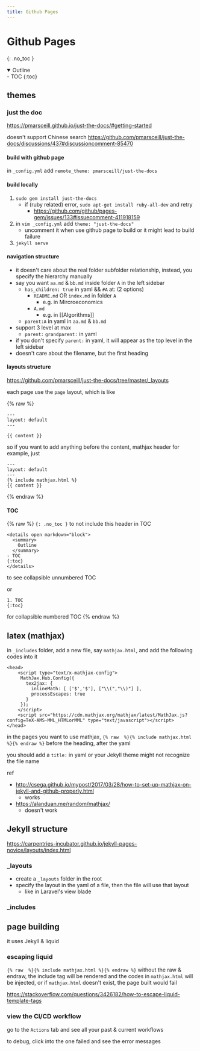 ```yaml
---
title: Github Pages
---
```


<head>
   <script type="text/x-mathjax-config">
	 MathJax.Hub.Config({
	   tex2jax: {
		 inlineMath: [ ['$','$'], ["\\(","\\)"] ],
		 processEscapes: true
	   }
	 });
   </script>
   <script src="https://cdn.mathjax.org/mathjax/latest/MathJax.js?config=TeX-AMS-MML_HTMLorMML" type="text/javascript"></script>
</head>

# Github Pages
{: .no_toc }

<details open markdown="block">
  <summary>
    Outline
  </summary>
- TOC
{:toc}
</details>

## themes
### just the doc
https://pmarsceill.github.io/just-the-docs/#getting-started

doesn't support Chinese search
https://github.com/pmarsceill/just-the-docs/discussions/437#discussioncomment-85470

#### build with github page
in `_config.yml` add `remote_theme: pmarsceill/just-the-docs`


#### build locally
1. `sudo gem install just-the-docs`
	- if (ruby related) error, `sudo apt-get install ruby-all-dev` and retry  
		- https://github.com/github/pages-gem/issues/133#issuecomment-411918159
2. in `vim _config.yml` add `theme: "just-the-docs"`
	- uncomment it when use github page to build or it might lead to build failure
3. `jekyll serve`

#### navigation structure
- it doesn't care about the real folder subfolder relationship, instead, you specify the hierarchy manually
- say you want `aa.md` & `bb.md` inside folder `A` in the left sidebar
	- `has_children: true` in yaml && `#A` at: (2 options)
		- `README.md` OR `index.md` in folder `A`
			- e.g. in Mircroeconomics
		- `A.md`
			- e.g. in [[Algorithms]]
	- `parent:A` in yaml in `aa.md` & `bb.md`
- support 3 level at max
	- `parent:` `grandparent:` in yaml
- if you don't specify `parent:` in yaml, it will appear as the top level in the left sidebar
- doesn't care about the filename, but the first heading

#### layouts structure
https://github.com/pmarsceill/just-the-docs/tree/master/_layouts

each page use the `page` layout, which is like

{% raw %}
```
---
layout: default
---

{{ content }}
```

so if you want to add anything before the content, mathjax header for example, just

```
---
layout: default
---
{% include mathjax.html %}
{{ content }}
```
{% endraw %}

#### TOC
{% raw %}
`{: .no_toc }` to not include this header in TOC
```
<details open markdown="block">
  <summary>
    Outline
  </summary>
- TOC
{:toc}
</details>
```
to see collapsible unnumbered TOC

or
```
1. TOC
{:toc}
```

for collapsible numbered TOC
{% endraw %}



## latex (mathjax)
in `_includes` folder, add a new file, say `mathjax.html`, and add the following codes into it

```
<head>
    <script type="text/x-mathjax-config">
     MathJax.Hub.Config({
       tex2jax: {
         inlineMath: [ ['$','$'], ["\\(","\\)"] ],
         processEscapes: true
       }
     });
    </script>
    <script src="https://cdn.mathjax.org/mathjax/latest/MathJax.js?config=TeX-AMS-MML_HTMLorMML" type="text/javascript"></script>
</head>
```

in the pages you want to use mathjax, `{% raw  %}{% include mathjax.html %}{% endraw %}` before the heading, after the yaml

you should add a `title:` in yaml or your Jekyll theme might not recognize the file name


ref
- <http://csega.github.io/mypost/2017/03/28/how-to-set-up-mathjax-on-jekyll-and-github-properly.html>
	- works
- <https://alanduan.me/random/mathjax/>
	- doesn't work

## Jekyll structure
https://carpentries-incubator.github.io/jekyll-pages-novice/layouts/index.html

### _layouts
- create a `_layouts` folder in the root
- specify the layout in the yaml of a file, then the file will use that layout
	- like in Laravel's view blade 

### _includes

## page building
it uses Jekyll & liquid

### escaping liquid
`{% raw  %}{% include mathjax.html %}{% endraw %}`
without the raw & endraw, the include tag will be rendered and the codes in `mathjax.html` will be injected, or if `mathjax.html` doesn't exist, the page built would fail

https://stackoverflow.com/questions/3426182/how-to-escape-liquid-template-tags

### view the CI/CD workflow
go to the `Actions` tab and see all your past & current workflows

to debug, click into the one failed and see the error messages